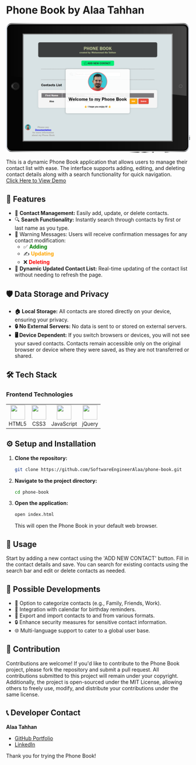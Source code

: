 # Phone Book by Alaa Tahhan

![Phone Book Banner](img/PhoneBookScreenshot.png)

This is a dynamic Phone Book application that allows users to manage their contact list with ease. The interface supports adding, editing, and deleting contact details along with a search functionality for quick navigation.<br>
[Click Here to View Demo](https://phonebook-alaa.netlify.app/)

## 🌟 Features

- 📱 **Contact Management:** Easily add, update, or delete contacts.
- 🔍 **Search Functionality:** Instantly search through contacts by first or last name as you type.
- 🚨 Warning Messages: Users will receive confirmation messages for any contact modification:
  - ✅ <span style="color:green; font-weight:bold">Adding</span>
  - ✍️ <span style="color:orange; font-weight:bold">Updating</span>
  - ❌ <span style="color:red; font-weight:bold">Deleting</span>
- 🔄 **Dynamic Updated Contact List:** Real-time updating of the contact list without needing to refresh the page.

## 🛡️ Data Storage and Privacy

- <span style="font-weight:bold">🏠 Local Storage:</span> All contacts are stored directly on your device, ensuring your privacy.
- <span style="font-weight:bold">🔒 No External Servers:</span> No data is sent to or stored on external servers.
- <span style="font-weight:bold">🖥️ Device Dependent:</span> If you switch browsers or devices, you will not see your saved contacts. Contacts remain accessible only on the original browser or device where they were saved, as they are not transferred or shared.

## 🛠️ Tech Stack

### Frontend Technologies

<div align="left">

<table>
  <tr>
    <td align="center"><img src="https://cdn.simpleicons.org/html5/E34F26" width="40" height="40"><br>HTML5</td>
    <td align="center"><img src="https://cdn.simpleicons.org/css3/1572B6" width="40" height="40"><br>CSS3</td>
    <td align="center"><img src="https://cdn.simpleicons.org/javascript/F7DF1E" width="40" height="40"><br>JavaScript</td>
    <td align="center"><img src="https://cdn.simpleicons.org/jquery/0769AD" width="40" height="40"><br>jQuery</td>
  </tr>
</table>

</div>

## ⚙️ Setup and Installation

1. **Clone the repository:**
   ```bash
   git clone https://github.com/SoftwareEngineerAlaa/phone-book.git
   ```
2. **Navigate to the project directory:**
   ```bash
   cd phone-book
   ```
3. **Open the application:**
   ```bash
   open index.html
   ```
   This will open the Phone Book in your default web browser.

## 📖 Usage

Start by adding a new contact using the 'ADD NEW CONTACT' button. Fill in the contact details and save. You can search for existing contacts using the search bar and edit or delete contacts as needed.

## 🚀 Possible Developments

- 📖 Option to categorize contacts (e.g., Family, Friends, Work).
- 📅 Integration with calendar for birthday reminders.
- 📲 Export and import contacts to and from various formats.
- 🔒 Enhance security measures for sensitive contact information.
- 🌐 Multi-language support to cater to a global user base.

## 🤝 Contribution

Contributions are welcome! If you'd like to contribute to the Phone Book project, please fork the repository and submit a pull request. All contributions submitted to this project will remain under your copyright. Additionally, the project is open-sourced under the MIT License, allowing others to freely use, modify, and distribute your contributions under the same license.

## 📞 Developer Contact

**Alaa Tahhan**

- [GitHub Portfolio](https://github.com/SoftwareEngineerAlaa)
- [LinkedIn](https://www.linkedin.com/in/mohammad-ala-tahhan/)

Thank you for trying the Phone Book!
